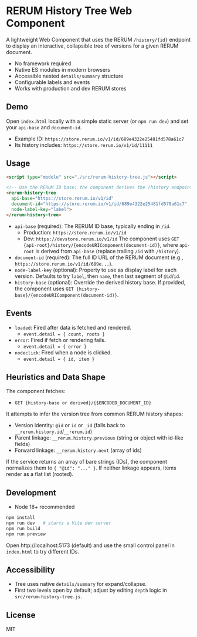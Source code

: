 # RERUM History Tree Web Component

A lightweight Web Component that uses the RERUM `/history/{id}` endpoint to display an interactive, collapsible tree of versions for a given RERUM document.

- No framework required
- Native ES modules in modern browsers
- Accessible nested `details/summary` structure
- Configurable labels and events
- Works with production and dev RERUM stores

## Demo

Open `index.html` locally with a simple static server (or `npm run dev`) and set your `api-base` and `document-id`.

- Example ID: `https://store.rerum.io/v1/id/689e4322e25481fd578a61c7`
- Its history includes: `https://store.rerum.io/v1/id/11111`

## Usage

```html
<script type="module" src="./src/rerum-history-tree.js"></script>

<!-- Use the RERUM ID base; the component derives the /history endpoint -->
<rerum-history-tree
  api-base="https://store.rerum.io/v1/id"
  document-id="https://store.rerum.io/v1/id/689e4322e25481fd578a61c7"
  node-label-key="label">
</rerum-history-tree>
```

- `api-base` (required): The RERUM ID base, typically ending in `/id`.
  - Production: `https://store.rerum.io/v1/id`
  - Dev: `https://devstore.rerum.io/v1/id`
  The component uses `GET {api-root}/history/{encodeURIComponent(document-id)}`, where `api-root` is derived from `api-base` (replace trailing `/id` with `/history`).
- `document-id` (required): The full ID URL of the RERUM document (e.g., `https://store.rerum.io/v1/id/689e...`).
- `node-label-key` (optional): Property to use as display label for each version. Defaults to try `label`, then `name`, then last segment of `@id`/`id`.
- `history-base` (optional): Override the derived history base. If provided, the component uses `GET {history-base}/{encodeURIComponent(document-id)}`.

## Events

- `loaded`: Fired after data is fetched and rendered.
  - `event.detail = { count, roots }`
- `error`: Fired if fetch or rendering fails.
  - `event.detail = { error }`
- `nodeclick`: Fired when a node is clicked.
  - `event.detail = { id, item }`

## Heuristics and Data Shape

The component fetches:
- `GET {history-base or derived}/{$ENCODED_DOCUMENT_ID}`

It attempts to infer the version tree from common RERUM history shapes:
- Version identity: `@id` or `id` or `_id` (falls back to `__rerum.history.id`/`__rerum.id`)
- Parent linkage: `__rerum.history.previous` (string or object with id-like fields)
- Forward linkage: `__rerum.history.next` (array of ids)

If the service returns an array of bare strings (IDs), the component normalizes them to `{ "@id": "..." }`. If neither linkage appears, items render as a flat list (rooted).

## Development

- Node 18+ recommended

```bash
npm install
npm run dev   # starts a Vite dev server
npm run build
npm run preview
```

Open http://localhost:5173 (default) and use the small control panel in `index.html` to try different IDs.

## Accessibility

- Tree uses native `details/summary` for expand/collapse.
- First two levels open by default; adjust by editing `depth` logic in `src/rerum-history-tree.js`.

## License

MIT
